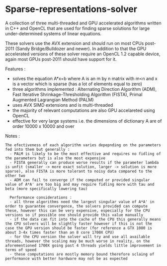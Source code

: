 # Sparse-representations-solver
  A collection of three multi-threaded and GPU accelerated algorithms written in C++ and OpenCL that are used for finding sparse solutions for large under-determined systems of linear equations.

  These solvers use the AVX extension and should run on most CPUs post-2011 (Sandy Bridge/Bulldozer and newer). In addition to that the GPU accelerated versions of these solver require an OpenCL 1.2 capable device, again most GPUs post-2011 should have support for it. 

Features :

  - solves the equation A*x=b where A is an m by n matrix with m<n and x is a vector which is sparse (has a lot of elements equal to zero)
  - three algorithms implemented :  Alternating Direction Algorithm (ADM), Fast Iterative Shrinkage-Thresholding Algorithm (FISTA),  Primal Augmented Lagrangian Method (PALM)                             
  - uses AVX SIMD extensions and is multi-threaded 
  - the majority of relevant computations are also GPU accelareted using OpenCL 
  - effective for very large systems i.e. the dimensions of dictionary A are of order 10000 x 10000 and over
  
  Notes :
  
    The efectiveness of each algorithm varies depepnding on the parameters fed into them but generally :
      - PALM is likely to be the most effective and requires no fidling of the parameters but is also the most expensive 
      - FISTA generally can produce worse results if the parameter lambda is unfit (smaller -> more exact solution, larger -> solution is more sparse), also FISTA is more tolerant to noisy data compared to the other two
      - ADM can fail to converge if the computed or provided singular value of A*A' are too big and may require fidling more with tau and beta (more specifically lowering tau)
      
      Performance considerations :
      - all three algorithms need the largest singular value of A*A' in order to guarantee convergence, the solvers provided can compute these, however this can be very expensive, especially for the CPU versions so if possible one should provide this value manually
      - if the data can fit into the cache of the CPU this generally means the CPU solvers will be slightly faster however if this is not the case the GPU version should be faster (for reference a GTX 1080 is about 3-4x times faster than an 8 core 1700X CPU)
      - for the CPU version the solver will try and use all available threads, however the scaling may be much worse in reality, on the aforementioned 1700X going past 4 threads yields little improvement in terms of speed
      - these computations are mostly memory bound therefore sclaing of performance with better hardware may not be as expected 
